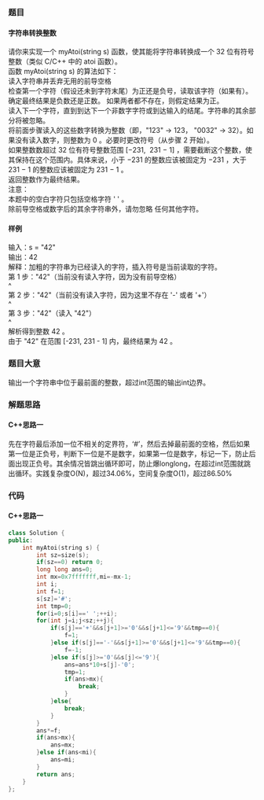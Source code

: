 ### 题目
#### 字符串转换整数
请你来实现一个 myAtoi(string s) 函数，使其能将字符串转换成一个 32 位有符号整数（类似 C/C++ 中的 atoi 函数）。  
函数 myAtoi(string s) 的算法如下：  
读入字符串并丢弃无用的前导空格  
检查第一个字符（假设还未到字符末尾）为正还是负号，读取该字符（如果有）。 确定最终结果是负数还是正数。 如果两者都不存在，则假定结果为正。  
读入下一个字符，直到到达下一个非数字字符或到达输入的结尾。字符串的其余部分将被忽略。  
将前面步骤读入的这些数字转换为整数（即，"123" -> 123， "0032" -> 32）。如果没有读入数字，则整数为 0 。必要时更改符号（从步骤 2 开始）。  
如果整数数超过 32 位有符号整数范围 [−231,  231 − 1] ，需要截断这个整数，使其保持在这个范围内。具体来说，小于 −231 的整数应该被固定为 −231 ，大于 231 − 1 的整数应该被固定为 231 − 1 。  
返回整数作为最终结果。  
注意：  
本题中的空白字符只包括空格字符 ' ' 。  
除前导空格或数字后的其余字符串外，请勿忽略 任何其他字符。
#### 样例
输入：s = "42"  
输出：42  
解释：加粗的字符串为已经读入的字符，插入符号是当前读取的字符。  
第 1 步："42"（当前没有读入字符，因为没有前导空格）  
         ^  
第 2 步："42"（当前没有读入字符，因为这里不存在 '-' 或者 '+'）  
         ^  
第 3 步："42"（读入 "42"）  
           ^  
解析得到整数 42 。  
由于 "42" 在范围 [-231, 231 - 1] 内，最终结果为 42 。
### 题目大意
输出一个字符串中位于最前面的整数，超过int范围的输出int边界。
### 解题思路
#### C++思路一
先在字符最后添加一位不相关的定界符，‘#’，然后去掉最前面的空格，然后如果第一位是正负号，判断下一位是不是数字，如果第一位是数字，标记一下，防止后面出现正负号。其余情况皆跳出循环即可，防止爆longlong，在超过int范围就跳出循环。实践复杂度O(N)，超过34.06%，空间复杂度O(1)，超过86.50%
### 代码
#### C++思路一
```C++
class Solution {
public:
    int myAtoi(string s) {
        int sz=size(s);
        if(sz==0) return 0;
        long long ans=0;
        int mx=0x7fffffff,mi=-mx-1;
        int i;
        int f=1;
        s[sz]='#';
        int tmp=0;
        for(i=0;s[i]==' ';++i);
        for(int j=i;j<sz;++j){
            if(s[j]=='+'&&s[j+1]>='0'&&s[j+1]<='9'&&tmp==0){
                f=1;
            }else if(s[j]=='-'&&s[j+1]>='0'&&s[j+1]<='9'&&tmp==0){
                f=-1;
            }else if(s[j]>='0'&&s[j]<='9'){
                ans=ans*10+s[j]-'0';
                tmp=1;
                if(ans>mx){
                    break;
                }
            }else{
                break;
            }
        }
        ans*=f;
        if(ans>mx){
            ans=mx;
        }else if(ans<mi){
            ans=mi;
        }
        return ans;
    }
};
```
